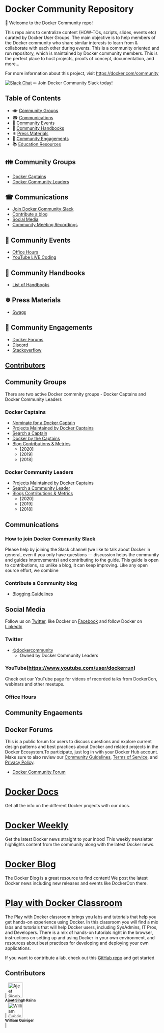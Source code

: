 # Docker Community Repository

🐳 Welcome to the Docker Community repo! 

This repo aims to centralize content (HOW-TOs, scripts, slides, events etc) curated by Docker User Groups. The main objective is to help members of the Docker community who share similar interests to learn from & collaborate with each other during events. This is a community oriented and run repository, which is maintained by Docker community members. This is the perfect place to host projects, proofs of concept, documentation, and more...

For more information about this project, visit https://docker.com/community


[![Slack Chat](https://img.shields.io/badge/Chat-Slack-ff69b4.svg "Join us. You're welcome!")](http://dockr.ly/slack) ⇦ Join Docker Community Slack today!


## Table of Contents


-  👪 [Community Groups](#community-groups)
-  ☎  [Communications](#communications)
-  📆 [Community Events](#community-events)
-  📒 [Community Handbooks](#community-handbooks)
-  ❄  [Press Materials](#press-materials)
-  💬 [Community Engagements](#community-engagements)
-  📚 [Education Resources](#education-resources)


## 👪 Community Groups

 - [Docker Captains](#docker-captains)
 - [Docker Community Leaders](#docker-community-leaders)
 
 
## ☎ Communications

- [Join Docker Community Slack](#how-to-join-docker-community-slack)
- [Contribute a blog](#contribute-a-blog)
- [Social Media](#social-media)
- [Community Meeting Recordings](#community-meetings)


## 📆  Community Events

- [Office Hours](#office-hours)
- [YouTube LIVE Coding](#youtube-live-coding)

## 📒 Community Handbooks

-  [List of Handbooks](#list-of-handbooks)

## ❄ Press Materials

-  [Swags](#swags)

## 💬 Community Engagements

- [Docker Forums](#docker-forums)
- [Discord](#discord)
- [Stackoverflow](#stackoverflow)


## [Contributors](#contributors)


## Community Groups

There are two active Docker commnity groups - Docker Captains and Docker Community Leaders

### Docker Captains

- [Nominate for a Docker Captain]()
- [Projects Maintained by Docker Captains](https://github.com/docker-captains/about#projects-we-maintain)
- [Search a Captain](https://www.docker.com/community/captains)
- [Docker by the Captains](https://github.com/docker-captains/dockerbythecaptains)
- [Blog Contributions & Metrics]()
  - [2020]
  - [2019]
  - [2018]


### Docker Community Leaders

- [Projects Maintained by Docker Captains](https://github.com/docker-community-leaders/about#projects-we-maintain)
- [Search a Community Leader](https://github.com/docker-community-leaders)
- [Blogs Contributions & Metrics]()
  - [2020]
  - [2019]
  - [2018]


## Communications

### How to join Docker Community Slack

Please help by joining the Slack channel (we like to talk about Docker in general, even if you only have questions — discussion helps the community and guides improvements) and contributing to the guide. This guide is open to contributions, so unlike a blog, it can keep improving. Like any open source effort, we combine 

### Contribute a Community blog

- [Blogging Guidelines]()

  
## Social Media

Follow us on [Twitter](https://twitter.com/docker), like Docker on [Facebook](https://www.facebook.com/docker.run) and follow Docker on [LinkedIn](https://www.linkedin.com/company/docker)

### Twitter

- [@dockercommunity](http://twitter.com/dockercommunity) 
   - Owned by Docker Community Leaders
   
   
### YouTube(https://www.youtube.com/user/dockerrun)
Check out our YouTube page for videos of recorded talks from DockerCon, webinars and other meetups.


### Office Hours


## Community Engaements

## Docker Forums

This is a public forum for users to discuss questions and explore current design patterns and best practices about Docker and related projects in the Docker Ecosystem.To participate, just log in with your Docker Hub account. Make sure to also review our [Community Guidelines](https://forums.docker.com/guidelines), [Terms of Service](https://www.docker.com/legal/docker-terms-service), and [Privacy Policy](https://www.docker.com/docker-privacy-policy).

- [Docker Community Forum](https://forums.docker.com/)

# [Docker Docs](https://docs.docker.com/)
Get all the info on the different Docker projects with our docs.

# [Docker Weekly](https://www.docker.com/newsletter-subscription)
Get the latest Docker news straight to your inbox! This weekly newsletter highlights content from the community along with the latest Docker news.


# [Docker Blog](https://blog.docker.com/)
The Docker Blog is a great resource to find content! We post the latest Docker news including new releases and events like DockerCon there.


# [Play with Docker Classroom](http://training.play-with-docker.com/)

The Play with Docker classroom brings you labs and tutorials that help you get hands-on experience using Docker. In this classroom you will find a mix labs and tutorials that will help Docker users, including SysAdmins, IT Pros, and Developers. There is a mix of hands-on tutorials right in the browser, instructions on setting up and using Docker in your own environment, and resources about best practices for developing and deploying your own applications.

If you want to contribute a lab, check out this [GitHub repo](https://github.com/play-with-docker) and get started.

## Contributors

| [<img src="https://avatars1.githubusercontent.com/u/313480?s=400&v=4" width="48px;" alt="Ajeet Singh Raina"/><br /><sub><b> Ajeet Singh Raina</b></sub>](https://github.com/ajeetraina)<br /> |  [<img src="https://avatars1.githubusercontent.com/u/70955865?s=400&u=8d70a62714c42a9c4c8038788c03a7ac7e809ed5&v=4" width="48px;" alt="William Quiviger"/><br /><sub><b> William Quiviger</b></sub>](https://github.com/williamquiviger)<br /> |









 
